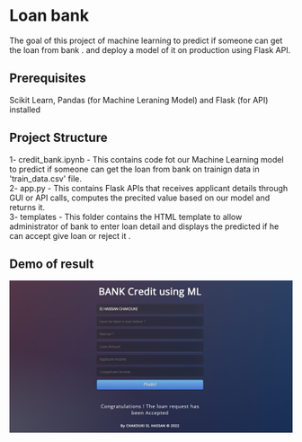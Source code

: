 # Loan bank 
The goal of this project of machine learning to predict if someone can get the loan from bank . and deploy a model of it on production using Flask API.
## Prerequisites
Scikit Learn, Pandas (for Machine Leraning Model) and Flask (for API) installed
## Project Structure
1- credit_bank.ipynb - This contains code fot our Machine Learning model to predict if someone can get the loan from bank on trainign data in 'train_data.csv' file.<br/>
2- app.py - This contains Flask APIs that receives applicant  details through GUI or API calls, computes the precited value based on our model and returns it.<br/>
3- templates - This folder contains the HTML template to allow administrator of bank to enter loan detail and displays the predicted if he can accept give loan or reject it .<br/>

## Demo of result
![alt text](https://github.com/Elhassan7/Credit-Bank/blob/bb193f0726e661496bf95795c7110885433f63e9/demo_of_result.PNG)

